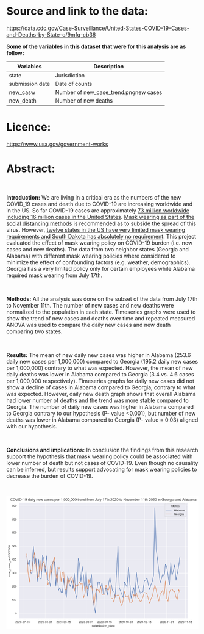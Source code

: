 
# Source and link to the data:
https://data.cdc.gov/Case-Surveillance/United-States-COVID-19-Cases-and-Deaths-by-State-o/9mfq-cb36

**Some of the variables in this dataset that  were for this analysis are as follow:**

|Variables   | Description|
|------------|------------|
| state |Jurisdiction|
| submission date |Date of counts|
| new_casw |Number of new_case_trend.pngnew cases|
| new_death| Number of new deaths|


# Licence:
https://www.usa.gov/government-works


# Abstract:

<br>

**Introduction:** 
We are living in a critical era as the numbers of the new COVID_19 cases and death due to COVID-19 are increasing worldwide and in the US. So far COVID-19 cases are approximately [73 million worldwide including 16 million cases in the United States](https://coronavirus.jhu.edu/map.html). [Mask wearing as part of the social distancing methods](https://www.cdc.gov/coronavirus/2019-ncov/prevent-getting-sick/cloth-face-cover-guidance.html) is recommended as to subside the spread of this virus. However, [twelve states in the US have very limited mask wearing requirements and South Dakota has absolutely no requirement](https://masks4all.co/what-states-require-masks/). This project evaluated the effect of mask wearing policy on COVID-19 burden (i.e. new cases and new deaths). The data from two neighbor states (Georgia and Alabama) with different mask wearing policies where considered to minimize the effect of confounding factors (e.g. weather, demographics). Georgia has a very limited policy only for certain employees while Alabama required mask wearing from July 17th.

<br>

**Methods:** 
All the analysis was done on the subset of the data from July 17th to November 11th. The number of new cases and new deaths were normalized to the population in each state. Timeseries graphs were used to show the trend of new cases and deaths over time and repeated measured ANOVA was used to compare the daily new cases and new death comparing two states. 

<br>

**Results:** 
The mean of new daily new cases was higher in Alabama (253.6 daily new cases per 1,000,000) compared to Georgia (195.2 daily new cases per 1,000,000) contrary to what was expected. However, the mean of new daily deaths was lower in Alabama compared to Georgia (3.4 vs. 4.6 cases per 1,000,000 respectively). Timeseries graphs for daily new cases did not show a decline of cases in Alabama compared to Georgia, contrary to what was expected. However, daily new death graph shows that overall Alabama had lower number of deaths and the trend was more stable compared to Georgia. The number of daily new cases was higher in Alabama compared to Georgia contrary to our hypothesis (P- value <0.001), but number of new deaths was lower in Alabama compared to Georgia (P- value = 0.03) aligned with our hypothesis.

<br>

**Conclusions and implications:** 
In conclusion the findings from this research support the hypothesis that mask wearing policy could be associated with lower number of death but not cases of COVID-19. Even though no causality can be inferred, but results support advocating for mask wearing policies to decrease the burden of COVID-19.


<br>

![Graph 1](/new-case-trend.png)

<br>
